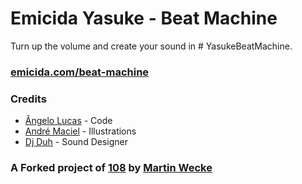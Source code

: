 # Emicida Yasuke  - Beat Machine
Turn up the volume and create your sound in # YasukeBeatMachine.
### [emicida.com/beat-machine](http://emicida.com/beat-machine)

### Credits
- [Ângelo Lucas](http://angelolucas.github.io) - Code
- [André Maciel](http://blackmadre.com) - Illustrations
- [Dj Duh](https://soundcloud.com/dj-duhproducer) - Sound Designer

### A Forked project of [108](http://martinwecke.de/108) by [Martin Wecke](https://github.com/hatsumatsu)
